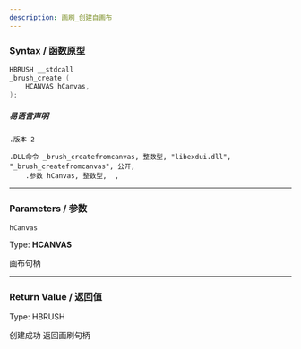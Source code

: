 ```yaml
---
description: 画刷_创建自画布
---
```


### Syntax / 函数原型

```C++
HBRUSH __stdcall 
_brush_create (
    HCANVAS hCanvas,
);
```

##### 易语言声明

```Elang
.版本 2

.DLL命令 _brush_createfromcanvas, 整数型, "libexdui.dll", "_brush_createfromcanvas", 公开, 
    .参数 hCanvas, 整数型,  , 
```

---

### Parameters / 参数

`hCanvas`

Type: **HCANVAS**

画布句柄

---

### Return Value / 返回值

Type: HBRUSH

创建成功 返回画刷句柄
